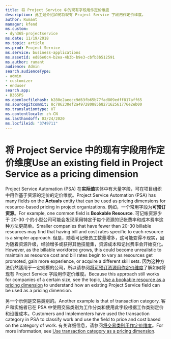 ```yaml
---
title: 将 Project Service 中的现有字段用作定价维度
description: 此主题介绍如何将现有 Project Service 字段用作定价维度。
author: Rumant
manager: kfend
ms.custom:
- dyn365-projectservice
ms.date: 11/19/2018
ms.topic: article
ms.prod: Project Service
ms.service: business-applications
ms.assetid: ed86e0c4-b2ea-4b3b-b9e3-cbfb3b512591
ms.author: rumant
audience: Admin
search.audienceType:
- admin
- customizer
- enduser
search.app:
- D365PS
ms.openlocfilehash: b280e2aeecc9d63fb65b77fad809edff817aff65
ms.sourcegitcommit: 8c786230ef2a497280885b827162561776e2eb00
ms.translationtype: HT
ms.contentlocale: zh-CN
ms.lasthandoff: 03/24/2020
ms.locfileid: "3749711"
---
```

# <a name="use-an-existing-field-in-project-service-as-a-pricing-dimension"></a><span data-ttu-id="4db70-103">将 Project Service 中的现有字段用作定价维度</span><span class="sxs-lookup"><span data-stu-id="4db70-103">Use an existing field in Project Service as a pricing dimension</span></span>

<span data-ttu-id="4db70-104">Project Service Automation (PSA) 在**实际值**实体中有大量字段，可在项目组织中用作基于资源的定价的定价维度。</span><span class="sxs-lookup"><span data-stu-id="4db70-104">Project Service Automation (PSA) has many fields on the **Actuals** entity that can be used as pricing dimensions for resource-based pricing in project organizations.</span></span> <span data-ttu-id="4db70-105">例如，一个常用字段为**可预订资源**。</span><span class="sxs-lookup"><span data-stu-id="4db70-105">For example, one common field is **Bookable Resource**.</span></span> <span data-ttu-id="4db70-106">可记帐资源少于 20-30 个的小型公司可能会发现采用特定于每个资源的记帐费率和成本费率这种方法更简单。</span><span class="sxs-lookup"><span data-stu-id="4db70-106">Smaller companies that have fewer than 20-30 billable resources may find that having bill and cost rates specific to each resource is a simpler approach.</span></span> <span data-ttu-id="4db70-107">但是，随着可记帐员工数量增多，这可能变得不现实，因为随着资源升级，经验增多或获得其他技能集，资源成本和记帐费率会开始变化。</span><span class="sxs-lookup"><span data-stu-id="4db70-107">However, as the billable workforce grows, this could become unrealistic to maintain as resource cost and bill rates begin to vary as resources get promoted, gain more experience, or acquire a different skill sets.</span></span> <span data-ttu-id="4db70-108">因为这种方法仍然适用于一定规模的公司，所以请参阅[将可预订资源用作定价维度](bookable-resource-pricing-dimension.md)了解如何将现有 Project Service 字段用作定价维度。</span><span class="sxs-lookup"><span data-stu-id="4db70-108">Because this approach still works for companies of a certain size, see the topic, [Use a bookable resource as a pricing dimension](bookable-resource-pricing-dimension.md) to understand how an existing Project Service field can be used as a pricing dimension.</span></span>

<span data-ttu-id="4db70-109">另一个示例是交易类别的。</span><span class="sxs-lookup"><span data-stu-id="4db70-109">Another example is that of transaction category.</span></span> <span data-ttu-id="4db70-110">客户和实施者已在 PSA 中使用交易类别为工作分类和使用此字段根据工作类别定价和设置成本。</span><span class="sxs-lookup"><span data-stu-id="4db70-110">Customers and Implementers have used the transaction category in PSA to classify work and use the field to price and cost based on the category of work.</span></span> <span data-ttu-id="4db70-111">有关详细信息，请参阅[将交易类别用作定价维度](transaction-category-pricing-dimension.md)。</span><span class="sxs-lookup"><span data-stu-id="4db70-111">For more information, see [Use transaction category as a pricing dimension](transaction-category-pricing-dimension.md).</span></span>
